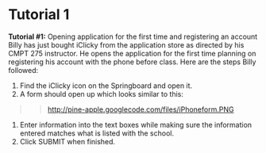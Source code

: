 # Tutorial 1 #

**Tutorial #1:** Opening application for the first time and registering an account
Billy has just bought iClicky from the application store as directed by his CMPT 275 instructor. He opens the application for the first time planning on registering his account with the phone before class.  Here are the steps Billy followed:

  1. Find the iClicky icon on the Springboard and open it.
  1. A form should open up which looks similar to this:
> > http://pine-apple.googlecode.com/files/iPhoneform.PNG

  1. Enter information into the text boxes while making sure the information entered matches what is listed with the school.
  1. Click SUBMIT when finished.